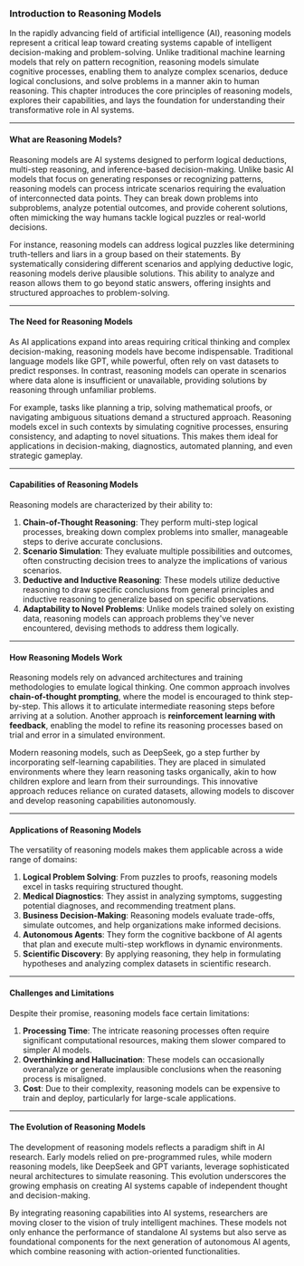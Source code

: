 ### **Introduction to Reasoning Models**

In the rapidly advancing field of artificial intelligence (AI), reasoning models represent a critical leap toward creating systems capable of intelligent decision-making and problem-solving. Unlike traditional machine learning models that rely on pattern recognition, reasoning models simulate cognitive processes, enabling them to analyze complex scenarios, deduce logical conclusions, and solve problems in a manner akin to human reasoning. This chapter introduces the core principles of reasoning models, explores their capabilities, and lays the foundation for understanding their transformative role in AI systems.

---

#### **What are Reasoning Models?**
Reasoning models are AI systems designed to perform logical deductions, multi-step reasoning, and inference-based decision-making. Unlike basic AI models that focus on generating responses or recognizing patterns, reasoning models can process intricate scenarios requiring the evaluation of interconnected data points. They can break down problems into subproblems, analyze potential outcomes, and provide coherent solutions, often mimicking the way humans tackle logical puzzles or real-world decisions.

For instance, reasoning models can address logical puzzles like determining truth-tellers and liars in a group based on their statements. By systematically considering different scenarios and applying deductive logic, reasoning models derive plausible solutions. This ability to analyze and reason allows them to go beyond static answers, offering insights and structured approaches to problem-solving.

---

#### **The Need for Reasoning Models**
As AI applications expand into areas requiring critical thinking and complex decision-making, reasoning models have become indispensable. Traditional language models like GPT, while powerful, often rely on vast datasets to predict responses. In contrast, reasoning models can operate in scenarios where data alone is insufficient or unavailable, providing solutions by reasoning through unfamiliar problems. 

For example, tasks like planning a trip, solving mathematical proofs, or navigating ambiguous situations demand a structured approach. Reasoning models excel in such contexts by simulating cognitive processes, ensuring consistency, and adapting to novel situations. This makes them ideal for applications in decision-making, diagnostics, automated planning, and even strategic gameplay.

---

#### **Capabilities of Reasoning Models**
Reasoning models are characterized by their ability to:

1. **Chain-of-Thought Reasoning**: They perform multi-step logical processes, breaking down complex problems into smaller, manageable steps to derive accurate conclusions.
2. **Scenario Simulation**: They evaluate multiple possibilities and outcomes, often constructing decision trees to analyze the implications of various scenarios.
3. **Deductive and Inductive Reasoning**: These models utilize deductive reasoning to draw specific conclusions from general principles and inductive reasoning to generalize based on specific observations.
4. **Adaptability to Novel Problems**: Unlike models trained solely on existing data, reasoning models can approach problems they've never encountered, devising methods to address them logically.

---

#### **How Reasoning Models Work**
Reasoning models rely on advanced architectures and training methodologies to emulate logical thinking. One common approach involves **chain-of-thought prompting**, where the model is encouraged to think step-by-step. This allows it to articulate intermediate reasoning steps before arriving at a solution. Another approach is **reinforcement learning with feedback**, enabling the model to refine its reasoning processes based on trial and error in a simulated environment.

Modern reasoning models, such as DeepSeek, go a step further by incorporating self-learning capabilities. They are placed in simulated environments where they learn reasoning tasks organically, akin to how children explore and learn from their surroundings. This innovative approach reduces reliance on curated datasets, allowing models to discover and develop reasoning capabilities autonomously.

---

#### **Applications of Reasoning Models**
The versatility of reasoning models makes them applicable across a wide range of domains:

1. **Logical Problem Solving**: From puzzles to proofs, reasoning models excel in tasks requiring structured thought.
2. **Medical Diagnostics**: They assist in analyzing symptoms, suggesting potential diagnoses, and recommending treatment plans.
3. **Business Decision-Making**: Reasoning models evaluate trade-offs, simulate outcomes, and help organizations make informed decisions.
4. **Autonomous Agents**: They form the cognitive backbone of AI agents that plan and execute multi-step workflows in dynamic environments.
5. **Scientific Discovery**: By applying reasoning, they help in formulating hypotheses and analyzing complex datasets in scientific research.

---

#### **Challenges and Limitations**
Despite their promise, reasoning models face certain limitations:

1. **Processing Time**: The intricate reasoning processes often require significant computational resources, making them slower compared to simpler AI models.
2. **Overthinking and Hallucination**: These models can occasionally overanalyze or generate implausible conclusions when the reasoning process is misaligned.
3. **Cost**: Due to their complexity, reasoning models can be expensive to train and deploy, particularly for large-scale applications.

---

#### **The Evolution of Reasoning Models**
The development of reasoning models reflects a paradigm shift in AI research. Early models relied on pre-programmed rules, while modern reasoning models, like DeepSeek and GPT variants, leverage sophisticated neural architectures to simulate reasoning. This evolution underscores the growing emphasis on creating AI systems capable of independent thought and decision-making.

By integrating reasoning capabilities into AI systems, researchers are moving closer to the vision of truly intelligent machines. These models not only enhance the performance of standalone AI systems but also serve as foundational components for the next generation of autonomous AI agents, which combine reasoning with action-oriented functionalities.
